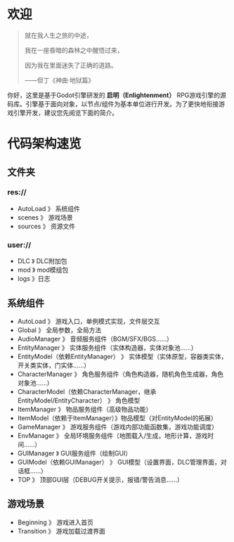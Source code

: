 # 欢迎

> 就在我人生之旅的中途，
> 
> 我在一座昏暗的森林之中醒悟过来，
>
> 因为我在里面迷失了正确的道路。
>
> ——但丁《神曲·地狱篇》

你好，这里是基于Godot引擎研发的 **启明（Enlightenment）** RPG游戏引擎的源码库。引擎基于面向对象，以节点/组件为基本单位进行开发。为了更快地衔接游戏引擎开发，建议您先阅览下面的简介。

# 代码架构速览

## 文件夹

### res://

- AutoLoad 》 系统组件
- scenes 》 游戏场景
- sources 》 资源文件

### user://

- DLC 》 DLC附加包
- mod 》 mod模组包
- logs 》日志

## 系统组件

- AutoLoad 》 游戏入口，单例模式实现，文件层交互
- Global 》 全局参数，全局方法
- AudioManager 》 音频服务组件（BGM/SFX/BGS……）
- EntityManager 》 实体服务组件（实体构造器，实体对象池……）
- EntityModel（依赖EntityManager） 》 实体模型（实体原型，容器类实体，开关类实体，门实体……）
- CharacterManager 》 角色服务组件（角色构造器，随机角色生成器，角色对象池……）
- CharacterModel（依赖CharacterManager，继承EntityModel/EntityCharacter） 》 角色模型
- ItemManager 》 物品服务组件（高级物品功能）
- ItemModel（依赖于ItemManager）》物品模型（对EntityModel的拓展）
- GameManager 》 游戏服务组件（游戏内部功能函数集，游戏功能调度）
- EnvManager 》 全局环境服务组件（地图载入/生成，地形计算，游戏时间……）
- GUIManager 》 GUI服务组件（绘制GUI）
- GUIModel（依赖GUIManager） 》 GUI模型（设置界面，DLC管理界面，对话框……）
- TOP 》 顶部GUI层（DEBUG开关提示，报错/警告消息……）

## 游戏场景

- Beginning 》 游戏进入首页
- Transition 》 游戏加载过渡界面